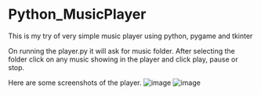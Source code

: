 # Python_MusicPlayer
This is my try of very simple music player using python, pygame and tkinter

On running the player.py it will ask for music folder. After selecting the folder click on any music showing in the player and click play, pause or stop.

Here are some screenshots of the player.
![image](https://user-images.githubusercontent.com/63666608/227597261-8ab220c6-8e9a-40af-bb3a-1c275d5a3802.png)
![image](https://user-images.githubusercontent.com/63666608/227597566-26af13bd-8241-43ae-97f3-76df795393c7.png)

